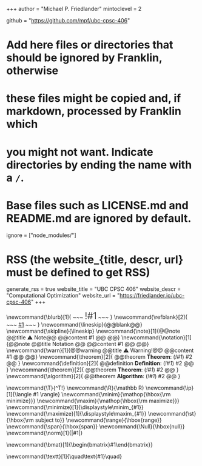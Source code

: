 <!--
Add here global page variables to use throughout your website.
-->
+++
author = "Michael P. Friedlander"
mintoclevel = 2

github = "https://github.com/mpf/ubc-cpsc-406"

# Add here files or directories that should be ignored by Franklin, otherwise
# these files might be copied and, if markdown, processed by Franklin which
# you might not want. Indicate directories by ending the name with a `/`.
# Base files such as LICENSE.md and README.md are ignored by default.
ignore = ["node_modules/"]

# RSS (the website_{title, descr, url} must be defined to get RSS)
generate_rss = true
website_title = "UBC CPSC 406"
website_descr = "Computational Optimization"
website_url   = "https://friedlander.io/ubc-cpsc-406"
+++

\newcommand{\blurb}[1]{
    ~~~
    <span style="font-size:24px;font-weight:300;">!#1</span>
    ~~~
}
\newcommand{\refblank}[2]{
    ~~~
    <a href="!#2" target="_blank" rel="noopener noreferrer">#1</a>
    ~~~
}
\newcommand{\lineskip}{@@blank@@}
\newcommand{\skipline}{\lineskip}
\newcommand{\note}[1]{@@note @@title ⚠ Note@@ @@content #1 @@ @@}
\newcommand{\notation}[1]{@@note @@title Notation @@ @@content #1 @@ @@}
\newcommand{\warn}[1]{@@warning @@title ⚠ Warning!@@ @@content #1 @@ @@}
\newcommand{\theorem}[2]{ @@theorem **Theorem**: (_!#1_) #2 @@ }
\newcommand{\definition}[2]{ @@definition **Definition**: (_!#1_) #2 @@ }
\newcommand{\theorem}[2]{ @@theorem **Theorem**: (_!#1_) #2 @@ }
\newcommand{\algorithm}[2]{ @@theorem **Algorithm**: (_!#1_) #2 @@ }
<!--
Add here global latex commands to use throughout your pages.
-->
\newcommand{\T}{^T\!}
\newcommand{\R}{\mathbb R}
\newcommand{\ip}[1]{\langle #1 \rangle}
\newcommand{\minim}{\mathop{\hbox{\rm minimize}}}
\newcommand{\maxim}{\mathop{\hbox{\rm maximize}}}
\newcommand{\minimize}[1]{\displaystyle\minim_{#1}}
\newcommand{\maximize}[1]{\displaystyle\maxim_{#1}}
\newcommand{\st}{\hbox{\rm subject to}}
\newcommand{\range}{\hbox{range}}
\newcommand{\span}{\hbox{span}}
\newcommand{\Null}{\hbox{null}}
\newcommand{\norm}[1]{\|#1\|}

<!-- Matrices -->
\newcommand{\bmat}[1]{\begin{bmatrix}#1\end{bmatrix}}

\newcommand{\textt}[1]{\quad\text{#1}\quad}